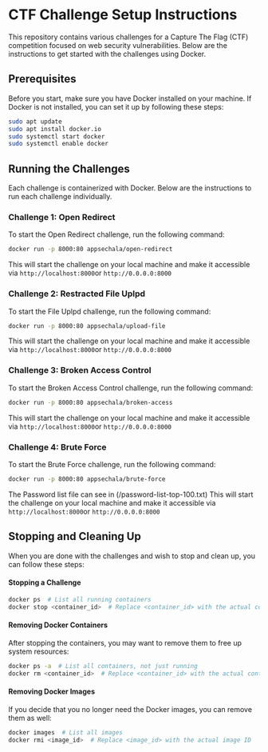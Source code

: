 # CTF Challenge Setup Instructions

This repository contains various challenges for a Capture The Flag (CTF) competition focused on web security vulnerabilities. Below are the instructions to get started with the challenges using Docker.

## Prerequisites

Before you start, make sure you have Docker installed on your machine. If Docker is not installed, you can set it up by following these steps:


```bash
sudo apt update
sudo apt install docker.io
sudo systemctl start docker
sudo systemctl enable docker
```


## Running the Challenges

Each challenge is containerized with Docker. Below are the instructions to run each challenge individually.

### Challenge 1: Open Redirect

To start the Open Redirect challenge, run the following command:

```bash
docker run -p 8000:80 appsechala/open-redirect
```
This will start the challenge on your local machine and make it accessible via `http://localhost:8000`or `http://0.0.0.0:8000`

### Challenge 2: Restracted File Uplpd

To start the File Uplpd challenge, run the following command:

```bash
docker run -p 8000:80 appsechala/upload-file
```
This will start the challenge on your local machine and make it accessible via `http://localhost:8000`or `http://0.0.0.0:8000`

### Challenge 3: Broken Access Control

To start the Broken Access Control challenge, run the following command:

```bash
docker run -p 8000:80 appsechala/broken-access
```
This will start the challenge on your local machine and make it accessible via `http://localhost:8000`or `http://0.0.0.0:8000`

### Challenge 4: Brute Force

To start the  Brute Force challenge, run the following command:

```bash
docker run -p 8000:80 appsechala/brute-force
```
The Password list file can see in (/password-list-top-100.txt)
This will start the challenge on your local machine and make it accessible via `http://localhost:8000`or `http://0.0.0.0:8000`

## Stopping and Cleaning Up
When you are done with the challenges and wish to stop and clean up, you can follow these steps:

#### Stopping a Challenge
```bash
docker ps  # List all running containers
docker stop <container_id>  # Replace <container_id> with the actual container ID from the list
```

#### Removing Docker Containers
After stopping the containers, you may want to remove them to free up system resources:

```bash
docker ps -a  # List all containers, not just running
docker rm <container_id>  # Replace <container_id> with the actual container ID
```

#### Removing Docker Images
If you decide that you no longer need the Docker images, you can remove them as well:

```bash
docker images  # List all images
docker rmi <image_id>  # Replace <image_id> with the actual image ID
```
